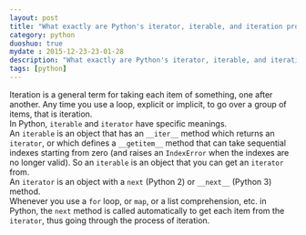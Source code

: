 ```yaml
---
layout: post
title: "What exactly are Python's iterator, iterable, and iteration protocols?"
category: python
duoshuo: true
mydate : 2015-12-23-23-01-28
description: "What exactly are Python's iterator, iterable, and iteration protocols?"
tags: [python]
---
```

Iteration is a general term for taking each item of something, one after another. Any time you use a loop, explicit or implicit, to go over a group of items, that is iteration.    
In Python, `iterable` and `iterator` have specific meanings.    
An `iterable` is an object that has an `__iter__` method which returns an `iterator`, or which defines a `__getitem__` method that can take sequential indexes starting from zero (and raises an `IndexError` when the indexes are no longer valid). So an `iterable` is an object that you can get an `iterator` from.   
An `iterator` is an object with a `next` (Python 2) or `__next__` (Python 3) method.   
Whenever you use a `for` loop, or `map`, or a list comprehension, etc. in Python, the `next` method is called automatically to get each item from the `iterator`, thus going through the process of iteration.   




